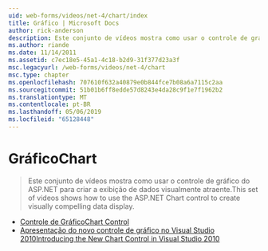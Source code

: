 ```yaml
---
uid: web-forms/videos/net-4/chart/index
title: Gráfico | Microsoft Docs
author: rick-anderson
description: Este conjunto de vídeos mostra como usar o controle de gráfico do ASP.NET para criar a exibição de dados visualmente atraente.
ms.author: riande
ms.date: 11/14/2011
ms.assetid: c7ec18e5-45a1-4c18-b2d9-31f377d23a3f
msc.legacyurl: /web-forms/videos/net-4/chart
msc.type: chapter
ms.openlocfilehash: 707610f632a40879e0b844fce7b08a6a7115c2aa
ms.sourcegitcommit: 51b01b6ff8edde57d8243e4da28c9f1e7f1962b2
ms.translationtype: MT
ms.contentlocale: pt-BR
ms.lasthandoff: 05/06/2019
ms.locfileid: "65128448"
---
```

# <a name="chart"></a><span data-ttu-id="740fb-103">Gráfico</span><span class="sxs-lookup"><span data-stu-id="740fb-103">Chart</span></span>

> <span data-ttu-id="740fb-104">Este conjunto de vídeos mostra como usar o controle de gráfico do ASP.NET para criar a exibição de dados visualmente atraente.</span><span class="sxs-lookup"><span data-stu-id="740fb-104">This set of videos shows how to use the ASP.NET Chart control to create visually compelling data display.</span></span>

- [<span data-ttu-id="740fb-105">Controle de Gráfico</span><span class="sxs-lookup"><span data-stu-id="740fb-105">Chart Control</span></span>](aspnet-4-quick-hit-chart-control.md)
- [<span data-ttu-id="740fb-106">Apresentação do novo controle de gráfico no Visual Studio 2010</span><span class="sxs-lookup"><span data-stu-id="740fb-106">Introducing the New Chart Control in Visual Studio 2010</span></span>](aspnet-4-how-do-i-introducing-the-new-chart-control-in-visual-studio-2010.md)
